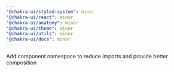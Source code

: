 ```yaml
---
"@chakra-ui/styled-system": minor
"@chakra-ui/react": minor
"@chakra-ui/anatomy": minor
"@chakra-ui/theme": minor
"@chakra-ui/utils": minor
"@chakra-ui/docs": minor
---
```


Add component namespace to reduce imports and provide better composition
